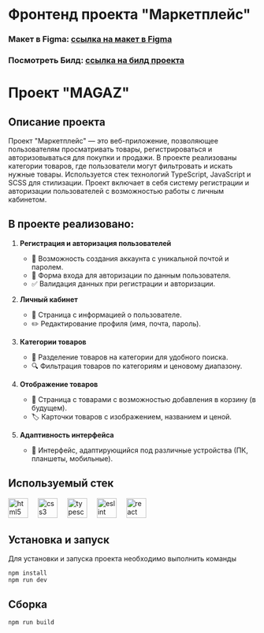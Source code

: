 # Фронтенд проекта "Маркетплейс"

### Макет в Figma: [ссылка на макет в Figma](https://www.figma.com/design/wqYNy5SDvHjTI6d2tM7Kbv/Задание-React?node-id=611-216549&node-type=symbol&t=ceFdBpWdqqgxHiuH-0)

### Посмотреть Билд: [ссылка на билд проекта](https://markt-frontend-project-git-fe-020582-vasiliys-projects-c202e302.vercel.app/)

# Проект "MAGAZ"

## Описание проекта

Проект "Маркетплейс" — это веб-приложение, позволяющее пользователям просматривать товары, регистрироваться и авторизовываться для покупки и продажи. В проекте реализованы категории товаров, где пользователи могут фильтровать и искать нужные товары. Используется стек технологий TypeScript, JavaScript и SCSS для стилизации. Проект включает в себя систему регистрации и авторизации пользователей с возможностью работы с личным кабинетом.

## В проекте реализовано:

1. **Регистрация и авторизация пользователей**
   - 📝 Возможность создания аккаунта с уникальной почтой и паролем.
   - 🔐 Форма входа для авторизации по данным пользователя.
   - ✅ Валидация данных при регистрации и авторизации.

2. **Личный кабинет**
   - 👤 Страница с информацией о пользователе.
   - ✏️ Редактирование профиля (имя, почта, пароль).
   
3. **Категории товаров**
   - 📂 Разделение товаров на категории для удобного поиска.
   - 🔍 Фильтрация товаров по категориям и ценовому диапазону.

4. **Отображение товаров**
   - 🛒 Страница с товарами с возможностью добавления в корзину (в будущем).
   - 🏷️ Карточки товаров с изображением, названием и ценой.

6. **Адаптивность интерфейса**
   - 📱 Интерфейс, адаптирующийся под различные устройства (ПК, планшеты, мобильные).

## Используемый стек

<div align="left">
  <img src="https://cdn.jsdelivr.net/gh/devicons/devicon/icons/html5/html5-original.svg" height="40" alt="html5 logo"  />
  <img width="12" />
  <img src="https://cdn.jsdelivr.net/gh/devicons/devicon/icons/css3/css3-original.svg" height="40" alt="css3 logo"  />
  <img width="12" />
  <img src="https://cdn.jsdelivr.net/gh/devicons/devicon/icons/typescript/typescript-original.svg" height="40" alt="typescript logo"  />
  <img width="12" />
  <img src="https://cdn.jsdelivr.net/gh/devicons/devicon/icons/eslint/eslint-original.svg" height="40" alt="eslint logo"  />
  <img width="12" />
  <img src="https://cdn.jsdelivr.net/gh/devicons/devicon/icons/react/react-original.svg" height="40" alt="react logo"  />
  <img width="12" />
</div>

## Установка и запуск

Для установки и запуска проекта необходимо выполнить команды

```
npm install
npm run dev
```

## Сборка

```
npm run build
```
